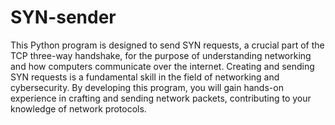 # SYN-sender
This Python program is designed to send SYN requests, a crucial part of the TCP three-way handshake, for the purpose of understanding networking and how computers communicate over the internet. Creating and sending SYN requests is a fundamental skill in the field of networking and cybersecurity. By developing this program, you will gain hands-on experience in crafting and sending network packets, contributing to your knowledge of network protocols.

